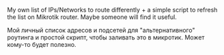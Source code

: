 My own list of IPs/Networks to route differently + a simple script to refresh the list on Mikrotik router. Maybe someone will find it useful.

Мой личный список адресов и подсетей для "альтернативного" роутинга и простой скрипт, чтобы заливать это в микротик. Может кому-то будет полезно.
